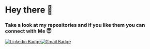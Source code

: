 
# Hey there 👀  
<h3>Take a look at my repositories and if you like them you can connect with Me 😇</h3>


[![Linkedin Badge](https://img.shields.io/badge/linkedin-%230077B5.svg?&style=for-the-badge&logo=linkedin&logoColor=white)](https://www.linkedin.com/in/shivansh-saxena-028228192/)[![Gmail Badge](https://img.shields.io/badge/gmail-D14836?&style=for-the-badge&logo=gmail&logoColor=white)](mailto:shivanshkumar166@gmail.com@gmail.com) 

